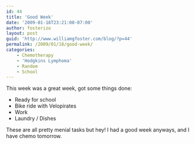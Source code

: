```yaml
---
id: 44
title: 'Good Week'
date: '2009-01-18T23:21:00-07:00'
author: fosterizo
layout: post
guid: 'http://www.williamgfoster.com/blog/?p=44'
permalink: /2009/01/18/good-week/
categories:
    - Chemotherapy
    - 'Hodgkins Lymphoma'
    - Random
    - School
---
```


This week was a great week, got some things done:
<ul>
	<li>Ready for school</li>
	<li>Bike ride with Velopirates</li>
	<li>Work</li>
	<li>Laundry / Dishes</li>
</ul>
These are all pretty menial tasks but hey! I had a good week anyways, and I have chemo tomorrow.